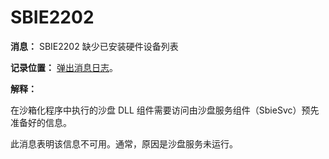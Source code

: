 # SBIE2202

**消息：** SBIE2202 缺少已安装硬件设备列表

**记录位置：** [弹出消息日志](PopupMessageLog.md)。

**解释：**

在沙箱化程序中执行的沙盘 DLL 组件需要访问由沙盘服务组件（SbieSvc）预先准备好的信息。

此消息表明该信息不可用。通常，原因是沙盘服务未运行。
